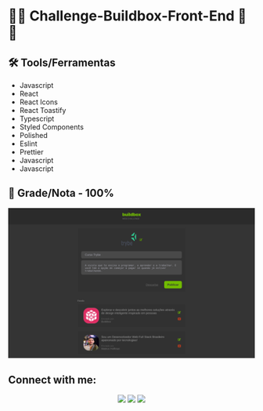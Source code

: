 # 💚💚 Challenge-Buildbox-Front-End 💚💚

## :hammer_and_wrench: Tools/Ferramentas

* Javascript
* React
* React Icons
* React Toastify
* Typescript
* Styled Components
* Polished
* Eslint
* Prettier
* Javascript
* Javascript

## 💯 Grade/Nota - 100%

<div align="center" margin="50px">
	<img src="img/preview.png"/>
</div>

## Connect with me:

<div align="center" margin="50px">
	  <a href = "mailto:mateushoffmandev@gmail.com"><img src="https://img.shields.io/badge/-Gmail-%23333?style=for-the-badge&logo=gmail&logoColor=white" target="_blank"></a>
	<a href="https://www.linkedin.com/in/mateushoffman/" target="_blank"><img src="https://img.shields.io/badge/-LinkedIn-%230077B5?style=for-the-badge&logo=linkedin&logoColor=white" target="_blank"></a>
	<a href="https://github.com/MateusHoffman" target="_blank"><img src="https://img.shields.io/badge/-GitHub-%23333?style=for-the-badge&logo=github&logoColor=white" target="_blank"></a>
</div>
